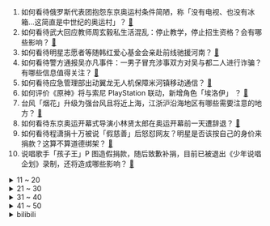 1. 如何看待俄罗斯代表团抱怨东京奥运村条件简陋，称「没有电视、也没有冰箱…这简直是中世纪的奥运村」？ [:link:](https://www.zhihu.com/question/473761666)
2. 如何看待武大回应教师周玄毅私生活混乱：停止教学，停止招生资格？会有哪些影响？ [:link:](https://www.zhihu.com/question/474025824)
3. 如何看待明星志愿者等随韩红爱心基金会亲赴前线驰援河南？ [:link:](https://www.zhihu.com/question/473802687)
4. 如何看待警方通报吴亦凡事件：一男子冒充涉事双方对吴与都二人进行诈骗？有哪些信息值得关注？ [:link:](https://www.zhihu.com/question/474051299)
5. 如何看待应急管理部出动翼龙无人机保障米河镇移动通信？ [:link:](https://www.zhihu.com/question/473897229)
6. 如何评价《原神》将与索尼 PlayStation 联动，新增角色「埃洛伊」 ？ [:link:](https://www.zhihu.com/question/474065050)
7. 台风「烟花」升级为强台风且将近上海，江浙沪沿海地区有哪些需要注意的地方？ [:link:](https://www.zhihu.com/question/472925766)
8. 如何看待东京奥运开幕式导演小林贤太郎在奥运开幕前一天遭辞退？ [:link:](https://www.zhihu.com/question/473924244)
9. 如何看待程潇捐十万被说「假慈善」后怒怼网友？明星是否该按自己的身价来捐款？这算不算道德绑架？ [:link:](https://www.zhihu.com/question/474005211)
10. 说唱歌手「孩子王」P 图造假捐款，随后致歉补捐，目前已被退出《少年说唱企划》录制，还将造成哪些影响？ [:link:](https://www.zhihu.com/question/473954271)
<details>
<summary>11 ~ 20</summary>

11. 郑州地铁通报致 12 死事故，原因系「积水冲垮出入场线挡水墙进入正线区间」，后续该如何尽量避免？ [:link:](https://www.zhihu.com/question/473985785)
12. 如何看待 7 月 21 日腾讯（公益）捐赠 1 亿元驰援河南暴雨灾害？ [:link:](https://www.zhihu.com/question/473606791)
13. 计算机行业的薪资真的有那么高吗？ [:link:](https://www.zhihu.com/question/325186420)
14. 如何看待一网民在微信群辱骂受灾河南人民，被警方予以行拘十日？ [:link:](https://www.zhihu.com/question/473815895)
15. 两个人家离的很远，以后结婚会后悔吗，父母不同意嫁太远，但是自己谈了一个很远的，不知道要不要继续下去? [:link:](https://www.zhihu.com/question/472296343)
16. 如果丧尸爆发，你在厕所，没有通讯设备，而且厕所隔间外有丧尸，怎么办？ [:link:](https://www.zhihu.com/question/432520725)
17. 2021 LPL 夏季赛UP 0:2 RNG，如何评价这场比赛？ [:link:](https://www.zhihu.com/question/474006037)
18. 河北多地发布暴雨、山洪红色预警，最大降雨量达 208.6 毫米，有哪些河南暴雨的经验可借鉴？ [:link:](https://www.zhihu.com/question/473789442)
19. 如何看待 7 月 21 日游戏《明日方舟》开发商「鹰角网络」捐赠 800 万元驰援河南暴雨灾害？ [:link:](https://www.zhihu.com/question/473788268)
20. 普通话二甲难考吗？ [:link:](https://www.zhihu.com/question/296008893)
</details>
<details>
<summary>21 ~ 30</summary>

21. 如何看待美议员再次炒作 美国资助武汉病毒研究所言论，福奇发飙回怼「撒谎的是你！」？ [:link:](https://www.zhihu.com/question/473931244)
22. 苹果 CEO 库克称「苹果将捐款支持河南」，有哪些信息值得关注？ [:link:](https://www.zhihu.com/question/473703576)
23. 野原美伢这么作死为什么广志不离开她？广志做为家里的最底层，为什么不反抗？ [:link:](https://www.zhihu.com/question/52007518)
24. 我买了基金，赚了30个点，然后我卖了，但是它还在涨，我心里不舒服怎么办? [:link:](https://www.zhihu.com/question/462577844)
25. 应届毕业生，央企入职 5 天想辞职，会后悔吗？ [:link:](https://www.zhihu.com/question/471455005)
26. 漫展上和女朋友被FFF团围了该怎么办？ [:link:](https://www.zhihu.com/question/471001784)
27. 如何评价李元浩（小虎）为郑州红十字会捐款10万元的善举？ [:link:](https://www.zhihu.com/question/473733838)
28. 如何看待中央网信办：严禁 16 岁以下未成年人出镜直播，将对直播行业带来哪些改变? [:link:](https://www.zhihu.com/question/473701215)
29. 如何看待 2 岁男童玩手机致近视 700 度？ [:link:](https://www.zhihu.com/question/473399720)
30. 真正懂电脑的人，都买了什么笔记本电脑？ [:link:](https://www.zhihu.com/question/435831351)
</details>
<details>
<summary>31 ~ 40</summary>

31. 如果两个人靠近1m以内一方就会死亡，世界会变成怎样？ [:link:](https://www.zhihu.com/question/471980427)
32. 我应不应该为了一个人放弃我自己的学业？ [:link:](https://www.zhihu.com/question/465220537)
33. 所以是坚持你喜欢的，还是接受喜欢你的呢？ [:link:](https://www.zhihu.com/question/469079720)
34. 有没有能把你甜哭的短篇小说? [:link:](https://www.zhihu.com/question/333114370)
35. 该怎么才能忘记一个人？ [:link:](https://www.zhihu.com/question/473037806)
36. 为什么很羡慕别人谈恋爱，自己却不想谈恋爱？ [:link:](https://www.zhihu.com/question/472268185)
37. 初中生不想上学，要去读职校吗? [:link:](https://www.zhihu.com/question/472977913)
38. 22考研英语现在开始做英语一阅读真题，怎样安排比较好？ [:link:](https://www.zhihu.com/question/466315395)
39. OKR 和 KPI 有什么区别？ [:link:](https://www.zhihu.com/question/270665104)
40. 请问，你现在为什么还一直单身？ [:link:](https://www.zhihu.com/question/457922593)
</details>
<details>
<summary>41 ~ 50</summary>

41. 中国古代榫卯结构能不能出一系列玩具，像乐高一样，但是更具有中华特色？ [:link:](https://www.zhihu.com/question/388736635)
42. 有什么65寸智能电视推荐？ [:link:](https://www.zhihu.com/question/321350856)
43. 为什么感觉健身房私教教的锻炼方法都比较独特？ [:link:](https://www.zhihu.com/question/472910727)
44. 澳大利亚布里斯班获得 2032 夏季奥运会主办权，对此你有何期待？ [:link:](https://www.zhihu.com/question/473758758)
45. 教育学专业课怎么背，有什么好的方法？ [:link:](https://www.zhihu.com/question/420181815)
46. 你送给别人的最用心的礼物是什么？ [:link:](https://www.zhihu.com/question/20631866)
47. 有什么你一看到就起来找本子摘抄的句子或台词？ [:link:](https://www.zhihu.com/question/279521817)
48. 如何以“我是京城第一美人”写一篇故事？ [:link:](https://www.zhihu.com/question/437673871)
49. 如何看待同事每天蹭你车？ [:link:](https://www.zhihu.com/question/63645770)
50. 如果你是替身文里被替身的女二，你会怎么做？ [:link:](https://www.zhihu.com/question/394589030)
</details><details>
<summary>bilibili</summary>

1. 2021内娱好男人颁奖典礼！恭喜吴亦凡、于晓光、华晨宇！ [:link:](//www.bilibili.com/video/BV1CP4y147NU)
2. 疯狂动物城2：热门生物鉴定 [:link:](//www.bilibili.com/video/BV1qg411M7ND)
3. 花10天炸一只鸡腿？入嘴的瞬间，值了！ [:link:](//www.bilibili.com/video/BV1Xb4y1k714)
4. 尿毒症小仙唱歌挣医药费——今天已还2000元，翻唱《涛声依旧》 [:link:](//www.bilibili.com/video/BV17B4y1K7fU)
5. 给大家报个平安！ [:link:](//www.bilibili.com/video/BV1KL411p7PA)
6. 恶毒至极！！揭秘吴亦凡的公关手段 [:link:](//www.bilibili.com/video/BV1ab4y1672C)
7. ⚡萨 日 朗！！！⚡ [:link:](//www.bilibili.com/video/BV15L411p7M8)
8. 我被吓飞了！！！ [:link:](//www.bilibili.com/video/BV1bg411M7oH)
9. 《原神》角色演示-「神里绫华：寒椿吹雪」 [:link:](//www.bilibili.com/video/BV1w44y1m79B)
10. 霸气！李云龙组团大闹日军生日宴！《亮剑》P4 [:link:](//www.bilibili.com/video/BV1cw411R7kZ)
<details>
<summary>11 ~ 20</summary>

11. 【实锤】看不下去了，这P图水平是在挑战谁呢 [:link:](//www.bilibili.com/video/BV1tw41197rN)
12. 面对水灾，我们能做什么？ [:link:](//www.bilibili.com/video/BV1Z54y1E7HQ)
13. 德国音乐人如何评价吴亦凡？ [:link:](//www.bilibili.com/video/BV16q4y1W7QT)
14. 【义眼科普+澄清】 [:link:](//www.bilibili.com/video/BV1Wy4y1j7sD)
15. 小伙凌晨被饿醒，花三小时自制一道大碗宽面，碳水爆炸吃太饱 [:link:](//www.bilibili.com/video/BV1EU4y1n75Q)
16. 大雄，我的拳头很大，你要忍一下！ [:link:](//www.bilibili.com/video/BV1Py4y1j7qk)
17. 【苏运莹X《九九八十一》】鬼马唱腔，诠释西游众生相！ [:link:](//www.bilibili.com/video/BV1Bv411n7kV)
18. 👴和神里一起睡 [:link:](//www.bilibili.com/video/BV1Xo4y1D77q)
19. 吴亦凡。你还记得我吗？ [:link:](//www.bilibili.com/video/BV1Ub4y167kU)
20. 老婆叫我搬出去，我…… [:link:](//www.bilibili.com/video/BV1Wh411r7r1)
</details>
<details>
<summary>21 ~ 30</summary>

21. C4丧葬公司 VS 挂壁 ！【C4快乐阴人流#21】 [:link:](//www.bilibili.com/video/BV1dh411B7zx)
22. 郑州暴雨后，让我们回头看看那些谣言和妖魔鬼怪们 [:link:](//www.bilibili.com/video/BV1MM4y1T7XC)
23. Super idol的笑容，都没它们甜！ [:link:](//www.bilibili.com/video/BV1NB4y1K7wf)
24. 【原神】全网首发！稻妻95个雷神瞳位置大全(已完结) [:link:](//www.bilibili.com/video/BV1gv411E7oj)
25. 吉他弹唱，《一生所爱》 [:link:](//www.bilibili.com/video/BV1E44y1m7C6)
26. 现在用牙签写字还有人点赞吗？ [:link:](//www.bilibili.com/video/BV1dq4y1W7dW)
27. 僵尸即将抵达！人声演绎《植物大战僵尸》游戏声效【MayTree五月树】 [:link:](//www.bilibili.com/video/BV19h411B7cr)
28. 河南暴雨究竟有多夸张？粉丝数刚破10w，家直接淹没了！ [:link:](//www.bilibili.com/video/BV1g44y1m72j)
29. 【罗翔】女生被灌酒遭性侵，灌酒人构不构成性侵的共同犯罪？ [:link:](//www.bilibili.com/video/BV1k54y1E7kV)
30. 《网络热门科普工作者鉴定》 [:link:](//www.bilibili.com/video/BV1qb4y167JA)
</details>
<details>
<summary>31 ~ 40</summary>

31. 如何用蘑菇怪击败谱尼！ [:link:](//www.bilibili.com/video/BV1Dh411B7ut)
32. 自制不锈钢游玩背包 [:link:](//www.bilibili.com/video/BV1eP4y147q5)
33. 试吃宁夏夜市美食！美国人第一次吃羊头竟差点吐了？ [:link:](//www.bilibili.com/video/BV1ZX4y1F7y1)
34. 花了三十万和租赁女友约会，结果她居然… [:link:](//www.bilibili.com/video/BV1oP4y147oa)
35. “黑滴效应”是什么？当两根手指慢慢靠近后，有趣的现象发生了 [:link:](//www.bilibili.com/video/BV1eU4y1n7qg)
36. 【原神】稻妻任务解谜合集，持续更新，农民的宝藏/神樱大祓/绀田事话/祭神奏上/深林狸囃子/祓行/影向祓行/医樱 [:link:](//www.bilibili.com/video/BV1fq4y1Q7Fa)
37. 【亮记生物鉴定】网络热传生物鉴定32 [:link:](//www.bilibili.com/video/BV1Lw411975d)
38. 花15元吃西安最受争议的红油米线，配料全部加一遍，到底好吃吗？ [:link:](//www.bilibili.com/video/BV12o4y1D7xx)
39. 猥琐颈+头前倾+颈部僵硬改善，只需3分钟！ [:link:](//www.bilibili.com/video/BV1wq4y1s7Yw)
40. 【原神】95个雷神瞳位置大全！雷神瞳一集视频一个神瞳~【已完结】 [:link:](//www.bilibili.com/video/BV1JX4y1c7ss)
</details>
<details>
<summary>41 ~ 50</summary>

41. 「误导向」感人短片《英雄》 [:link:](//www.bilibili.com/video/BV1Z64y1z7Ye)
42. 牙签？！！电影中牙签的妙用！每一次出现都很亮眼！ [:link:](//www.bilibili.com/video/BV1Gv411E7iR)
43. 【让学】让子弹飞里的真正赢家！颠覆剧情：一个致命女人和她的逆袭暗线 [:link:](//www.bilibili.com/video/BV1uL411p73m)
44. 河南暴雨到底多大？海绵城市、防洪无用？别再谣传！理性思考！ [:link:](//www.bilibili.com/video/BV1G44y1m7eo)
45. 揭秘吴亦凡翻盘套路！都美竹我不想看你输。 [:link:](//www.bilibili.com/video/BV1Tq4y1X7ZP)
46. “读评论”这可能是最后一期了，且珍惜！ [:link:](//www.bilibili.com/video/BV1tv411n7Ek)
47. “如果高考也能拼夕夕...” [:link:](//www.bilibili.com/video/BV1yg411T7fB)
48. 救命啊，我相亲遇到奇葩了！ [:link:](//www.bilibili.com/video/BV1Nh411r7VC)
49. 西沙群岛是赶海界的天花板，漠叔被海鸟围攻，满地都是海鲜 [:link:](//www.bilibili.com/video/BV1eg411M7cR)
50. 大概全站的人都会点进这个视频吧。。 [:link:](//www.bilibili.com/video/BV1A64y167SP)
</details>
<details>
<summary>51 ~ 60</summary>

51. 厨师长教你：“鸡蛋下饭菜”的三种做法，咸鲜微辣，拌饭拌面很赞 [:link:](//www.bilibili.com/video/BV1A64y1x7Fa)
52. 救的两只小肥燕一年后平安归来了，非常感动，鸟儿真的很有灵性 [:link:](//www.bilibili.com/video/BV1uL411p7Jc)
53. 【史诗级饶舌大乱斗】吴亦凡VS华晨宇 [:link:](//www.bilibili.com/video/BV1wX4y1c7RG)
54. 越狱、打仗、搞发明，焦裕禄到底有多猛？【毒舌的南瓜】 [:link:](//www.bilibili.com/video/BV1S64y1z7jj)
55. 2021年最可怕的粉丝地图出现了！ [:link:](//www.bilibili.com/video/BV15w41197BZ)
56. 【泽元日记】为什么说管泽元不是神，首先是…… [:link:](//www.bilibili.com/video/BV1vf4y157Et)
57. 不 要 难 为 我 了 [:link:](//www.bilibili.com/video/BV17o4y1Q7tX)
58. 郑州加油！人民子弟兵来了！ [:link:](//www.bilibili.com/video/BV1Kq4y1X7mP)
59. 第一次吃新疆炒米粉！怎么那么上头？？？ [:link:](//www.bilibili.com/video/BV1My4y1j7AT)
60. 那些传唱度过亿的经典神曲，DNA控制不住动了！ [:link:](//www.bilibili.com/video/BV1Af4y157Xy)
</details>
<details>
<summary>61 ~ 70</summary>

61. 中国小渔船，追着美日军舰跑！ [:link:](//www.bilibili.com/video/BV1xq4y1H7So)
62. 当我的世界拥有了「新的战斗机制」！ [:link:](//www.bilibili.com/video/BV1444y1m798)
63. 【原神】全站首发74个绯樱绣球丝滑采集路线~给神里绫华准备突破材料啦 [:link:](//www.bilibili.com/video/BV1mb4y167JE)
64. 《致吴签》：你欠她的，拿什么来还？！ [:link:](//www.bilibili.com/video/BV1Kf4y1577j)
65. 后来才发现，王宝强领奖这段话说的全是对的! [:link:](//www.bilibili.com/video/BV1PP4y147k3)
66. 童年最难通关的地下城游戏  最终结局究竟是什么？！ [:link:](//www.bilibili.com/video/BV1vL411H7E8)
67. 撸串还给钱，这好事儿还是第一次遇见 [:link:](//www.bilibili.com/video/BV1b44y1m7zb)
68. 当年火遍全国的打鬼子游戏，真结局到底是什么？？ [:link:](//www.bilibili.com/video/BV1jv411E7fK)
69. 史上最垃圾抄袭GTA类游戏，竟然还被GTA反抄袭！ [:link:](//www.bilibili.com/video/BV1Bw41197Wf)
70. 富婆单曲 《达令Darling》 好想让你做我老公~ [:link:](//www.bilibili.com/video/BV1Vh411r7aY)
</details>
<details>
<summary>71 ~ 80</summary>

71. 《哗》 [:link:](//www.bilibili.com/video/BV16w41197zK)
72. 买 瓜 大 队 [:link:](//www.bilibili.com/video/BV1CU4y137FJ)
73. 【谢莹】你可见过这样的刻晴?《玉衡忆》原神角色同人曲 [:link:](//www.bilibili.com/video/BV11P4y147A2)
74. 【原神】宝箱全收集！稻妻篇  (持续更新中） [:link:](//www.bilibili.com/video/BV1Uq4y1W7K5)
75. 挑战日本相扑餐厅！一般人真的吃的下吗？ [:link:](//www.bilibili.com/video/BV1Yb4y16726)
76. 你真的了解加拿大电鳗嘛？ [:link:](//www.bilibili.com/video/BV1to4y1D7G3)
77. 排位五分钟一万经济，不当人打野法最终章 [:link:](//www.bilibili.com/video/BV1Jo4y1Q7KV)
78. 谢谢！谢谢！河南暴雨郑州地铁5号线惊魂一刻 [:link:](//www.bilibili.com/video/BV1zv411n77X)
79. Σ(っ °Д °;)っ惊！！！为给公子过生日，该男子竟然... [:link:](//www.bilibili.com/video/BV1rv411n716)
80. 当你做错事就会「死」！？ [:link:](//www.bilibili.com/video/BV1Cv411n7ZR)
</details>
<details>
<summary>81 ~ 90</summary>

81. 【原神】怒氪1.5万光速毕业神里绫华！值不值得抽？90级实战告诉你答案！0命，6命，你想看的都有。 [:link:](//www.bilibili.com/video/BV17U4y1n74w)
82. 关于吴亦凡喜欢像天使一样的女孩儿 [:link:](//www.bilibili.com/video/BV1By4y1T7vt)
83. 危！在女友面前跟丈母娘吵架！她会帮谁？ [:link:](//www.bilibili.com/video/BV1Sq4y1W7cd)
84. 请不要用玩梗来模糊吴亦凡事件的重点！ [:link:](//www.bilibili.com/video/BV1rv411n7w7)
85. 谢谢你们！暴雨中的平凡英雄！ [:link:](//www.bilibili.com/video/BV1Wv411E7K7)
86. 【独立游戏】做了个反向升级的游戏！不知你敢不敢玩？ [:link:](//www.bilibili.com/video/BV1844y1m7dq)
87. 来自前辈的传承！ 薪尽火传! [:link:](//www.bilibili.com/video/BV1iq4y1W7fe)
88. [爆肝]纯手工自制CPU [:link:](//www.bilibili.com/video/BV1sy4y1j7Ue)
89. B站首吃紫色雪蟹，出锅后狠狠的打脸了，绝对是个意外 [:link:](//www.bilibili.com/video/BV1dg411j7xX)
90. 【原神】稻妻城系列世界任务：神樱大祓，全流程解谜攻略，超级长且复杂的大任务 [:link:](//www.bilibili.com/video/BV1SM4y1K7bJ)
</details>
<details>
<summary>91 ~ 100</summary>

91. 热 爱 105 ℃ 的 你 （重庆话版） [:link:](//www.bilibili.com/video/BV1AM4y1T7Ym)
92. 零氪玩家开服等神里至今未抽一发，你的梦想就由我来帮你实现！ [:link:](//www.bilibili.com/video/BV12P4y147zH)
93. 我的世界，但是所有生物都变得超级大！ [:link:](//www.bilibili.com/video/BV1pM4y1T7mT)
94. 知音漫客衰亡史背后的故事！曾经的国漫巅峰如何走向衰落！ [:link:](//www.bilibili.com/video/BV1yU4y1n7UK)
95. 暴雨！被困！乘客亲历郑州地铁5号线惊魂一刻！ [:link:](//www.bilibili.com/video/BV1JV411p7Qd)
96. 郑州最暖心胡辣汤，一元一碗，油条五毛 ，20多年从未涨价，在河南遇到的都是朴实 热情 又美好的人，河南加油，大家都要平安，灾情过后大家有机会去河南喝上一碗胡辣汤 [:link:](//www.bilibili.com/video/BV1b44y1m7db)
97. 凯亚试图偷渡稻妻，结果…… [:link:](//www.bilibili.com/video/BV1Dw41197cg)
98. 【全网最全】20个Safari浏览器隐藏绝技，你未必全知道！！！ [:link:](//www.bilibili.com/video/BV1L64y1t7ks)
99. “请让我上！”他们连夜递交请战书奔赴救援一线！ [:link:](//www.bilibili.com/video/BV1sM4y1T77t)
100. 吴亦凡自我毁灭的背后，我们该警惕什么？ [:link:](//www.bilibili.com/video/BV1JU4y1n7ak)
</details></details>